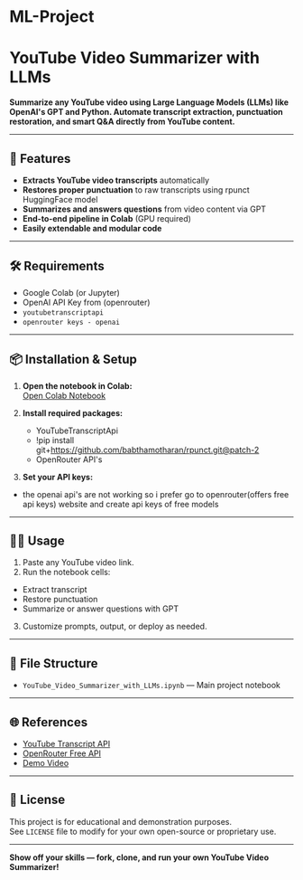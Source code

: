 # ML-Project

# YouTube Video Summarizer with LLMs

**Summarize any YouTube video using Large Language Models (LLMs) like OpenAI's GPT and Python. Automate transcript extraction, punctuation restoration, and smart Q&A directly from YouTube content.**

---

## 🚀 Features

- **Extracts YouTube video transcripts** automatically
- **Restores proper punctuation** to raw transcripts using rpunct HuggingFace model
- **Summarizes and answers questions** from video content via GPT
- **End-to-end pipeline in Colab** (GPU required)
- **Easily extendable and modular code**

---

## 🛠️ Requirements

- Google Colab (or Jupyter)
- OpenAI API Key from (openrouter)
- `youtubetranscriptapi`
- `openrouter keys - openai`

---

## 📦 Installation & Setup

1. **Open the notebook in Colab:**  
   [Open Colab Notebook](https://colab.research.google.com/drive/1qYs0AAjd3x1XD0UFlIH7wzQkSW-8tu9N)
2. **Install required packages:**  
   - YouTubeTranscriptApi
   - !pip install git+https://github.com/babthamotharan/rpunct.git@patch-2
   - OpenRouter API's

3. **Set your API keys:**  
- the openai api's are not working so i prefer go to openrouter(offers free api keys) website and create api keys of free models

---

## 🏃‍♂️ Usage

1. Paste any YouTube video link.
2. Run the notebook cells:
- Extract transcript
- Restore punctuation
- Summarize or answer questions with GPT
3. Customize prompts, output, or deploy as needed.

---

## 📁 File Structure

- `YouTube_Video_Summarizer_with_LLMs.ipynb` — Main project notebook

---

## 🌐 References

- [YouTube Transcript API](https://github.com/jdepoix/youtube-transcript-api)
- [OpenRouter Free API](https://openrouter.ai/openai/gpt-oss-20b:free/api)
- [Demo Video](https://youtu.be/xDQL3vWwcp0?si=5bJZjSy1FhX153yb)

---

## 📜 License

This project is for educational and demonstration purposes.  
See `LICENSE` file to modify for your own open-source or proprietary use.

---

**Show off your skills — fork, clone, and run your own YouTube Video Summarizer!**

